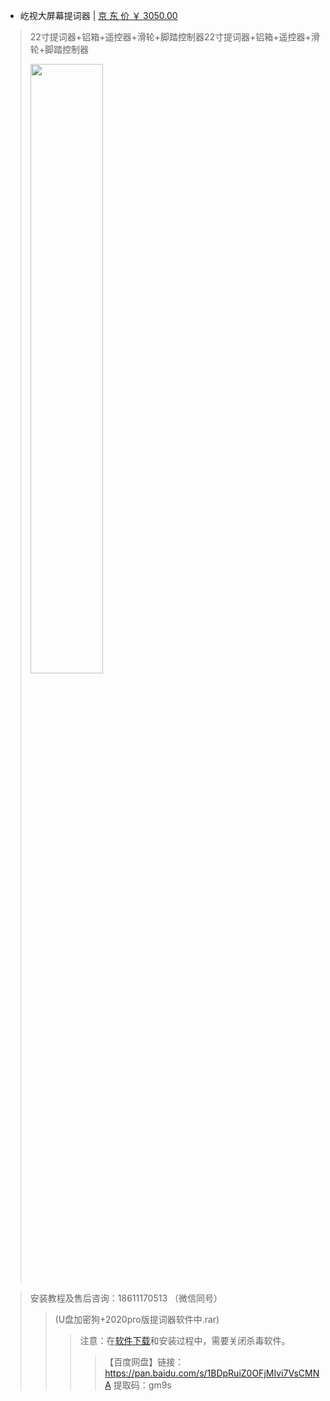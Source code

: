 - 屹视大屏幕提词器 | [京 东 价 ￥ 3050.00](https://item.jd.com/10030131096286.html) 

> 22寸提词器+铝箱+遥控器+滑轮+脚踏控制器22寸提词器+铝箱+遥控器+滑轮+脚踏控制器
> 
> <img src="https://reliancehk.github.io/bak/屹视提词器/jd.jpg" height="50%" width="50%" />

> 安装教程及售后咨询：18611170513 （微信同号）
>> (U盘加密狗+2020pro版提词器软件中.rar) 
>>> 注意：在[软件下载](https://raw.githubusercontent.com/RelianceHK/RelianceHK.github.io/master/bak/%E5%B1%B9%E8%A7%86%E6%8F%90%E8%AF%8D%E5%99%A8/2020pro%E7%89%88%E6%8F%90%E8%AF%8D%E5%99%A8%E8%BD%AF%E4%BB%B6%E4%B8%AD.rar)和安装过程中，需要关闭杀毒软件。
>>>> 【百度网盘】链接：https://pan.baidu.com/s/1BDpRuiZ0OFjMIvi7VsCMNA  提取码：gm9s


